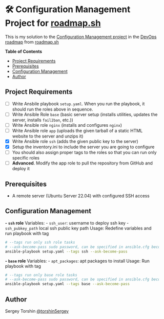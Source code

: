 # 🛠️ Configuration Management Project for [roadmap.sh](https://roadmap.sh/)

This is my solution to the [Configuration Management project](https://roadmap.sh/projects/configuration-management) in the [DevOps roadmap](https://roadmap.sh/devops) from [roadmap.sh](https://roadmap.sh/)

**Table of Contents**
- [Project Requirements](#project-requirements)
- [Prerequisites](#prerequisites)
- [Configuration Management](#configuration-management)
- [Author](#author)

## Project Requirements

- [ ] Write Ansbile playbook `setup.yaml`. When you run the playbook, it should run the roles above in sequence.
- [ ] Write Ansible Role `base` (basic server setup (installs utilities, updates the server, installs `fail2ban`, etc.))
- [ ] Write Ansible role `nginx` (installs and configures `nginx`)
- [ ] Write Ansible role `app` (uploads the given tarball of a static HTML website to the server and unzips it)
- [x] Write Ansible role `ssh` (adds the given public key to the server)
- [x] Setup the inventory.ini to include the server you are going to configure
- [ ] You should also assign proper tags to the roles so that you can run only specific roles
- [ ] **Advanced**. Modify the app role to pull the repository from GitHub and deploy it

## Prerequisites

- A remote server (Ubuntu Server 22.04) with configured SSH access

## Configuration Management

**- `ssh` role**
  Variables:
    - `ssh_user`: username to deploy ssh key
    - `ssh_pubkey_path` local ssh public key path
  Usage:
    Redefine variables and run playbook with tag
```bash
# --tags run only ssh role tasks
# --ask-become-pass sudo password, can be specified in ansible.cfg become_password=password
ansible-playbook setup.yaml --tags ssh --ask-become-pass
```
**- `base` role**
  Variables:
    - `apt_packages`: apt packages to install
  Usage:
    Run playbook with tag
```bash
# --tags run only base role tasks
# --ask-become-pass sudo password, can be specified in ansible.cfg become_password=password
ansible-playbook setup.yaml --tags base --ask-become-pass
```

## Author

Sergey Torshin [@torshin5ergey](https://github.com/torshin5ergey)
